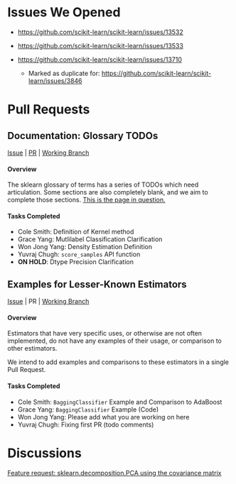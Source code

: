 

# Issues We Opened

* https://github.com/scikit-learn/scikit-learn/issues/13532

* https://github.com/scikit-learn/scikit-learn/issues/13533

* https://github.com/scikit-learn/scikit-learn/issues/13710

   - Marked as duplicate for: https://github.com/scikit-learn/scikit-learn/issues/3846

# Pull Requests

## Documentation: Glossary TODOs

[Issue](https://github.com/scikit-learn/scikit-learn/issues/13533)
|
[PR](https://github.com/scikit-learn/scikit-learn/pull/13660)
|
[Working Branch](https://github.com/nyu-ossd-s19/scikit-learn/tree/glossary-todo-fix)

#### Overview

The sklearn glossary of terms has a series of TODOs which need articulation.
Some sections are also completely blank, and we aim to complete those sections.
[This is the page in question.](http://scikit-learn.org/stable/glossary.html)

#### Tasks Completed

* Cole Smith: Definition of Kernel method
* Grace Yang: Mutlilabel Classification Clarification
* Won Jong Yang: Density Estimation Definition
* Yuvraj Chugh: `score_samples` API function
* **ON HOLD**: Dtype Precision Clarification


## Examples for Lesser-Known Estimators

[Issue](https://github.com/scikit-learn/scikit-learn/issues/13710)
|
PR
|
[Working Branch](https://github.com/nyu-ossd-s19/scikit-learn/tree/bagging-classifier-examples)

#### Overview

Estimators that have very specific uses, or otherwise are not often implemented,
do not have any examples of their usage, or comparison to other estimators.

We intend to add examples and comparisons to these estimators in a single Pull Request.

#### Tasks Completed

* Cole Smith: `BaggingClassifier` Example and Comparison to AdaBoost
* Grace Yang: `BaggingClassifier` Example (Code)
* Won Jong Yang: Please add what you are working on here
* Yuvraj Chugh: Fixing first PR (todo comments)

# Discussions

[Feature request: sklearn.decomposition.PCA using the covariance matrix](https://github.com/scikit-learn/scikit-learn/issues/13745)
